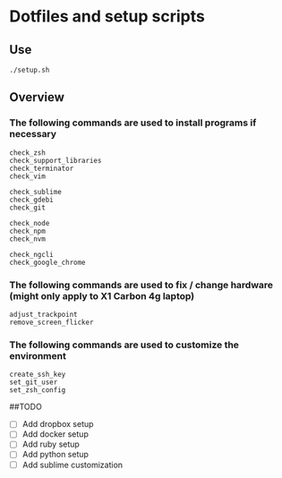 # Dotfiles and setup scripts

## Use

`./setup.sh`

## Overview

### The following commands are used to install programs if necessary

```
check_zsh
check_support_libraries
check_terminator
check_vim

check_sublime
check_gdebi
check_git

check_node
check_npm
check_nvm

check_ngcli
check_google_chrome
```

### The following commands are used to fix / change hardware (might only apply to X1 Carbon 4g laptop)

```
adjust_trackpoint 
remove_screen_flicker 
```

### The following commands are used to customize the environment

```
create_ssh_key
set_git_user
set_zsh_config
```

##TODO

- [ ] Add dropbox setup
- [ ] Add docker setup
- [ ] Add ruby setup
- [ ] Add python setup
- [ ] Add sublime customization
